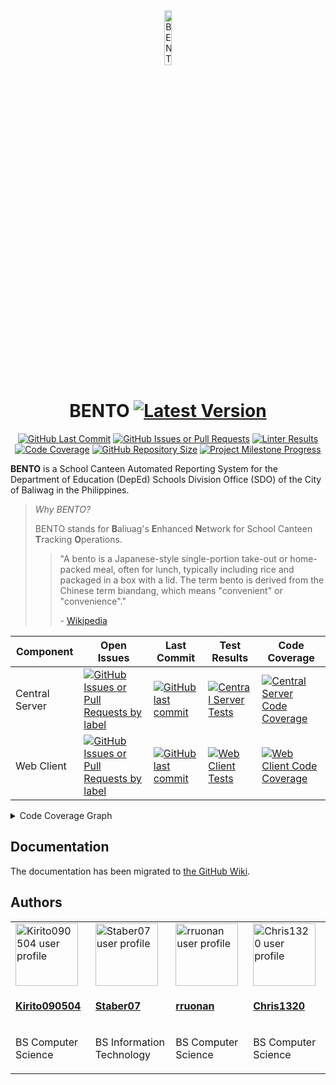 <!-- markdownlint-disable MD033 MD041 -->

<div align="center">
    <a href="https://github.com/BENTO-Project-SCARS/BENTO">
        <img src="https://raw.githubusercontent.com/BENTO-Project-SCARS/BENTO/3686d8959946b31114ca8e45afde372896ad672f/WebClient/public/assets/logos/BENTO.svg" alt="BENTO Logo" width="15%" height="auto" />
    </a>
    <h1>
        BENTO
        <a href="https://github.com/BENTO-Project-SCARS/BENTO/tags">
            <img src="https://img.shields.io/github/v/tag/BENTO-Project-SCARS/BENTO?sort=semver&filter=v*&style=flat&label=&color=0a0a0a" alt="Latest Version" />
        </a>
    </h1>
    <a href="https://github.com/BENTO-Project-SCARS/BENTO/commits"><img src="https://img.shields.io/github/last-commit/BENTO-Project-SCARS/BENTO?label=Last%20Commit&style=flat" alt="GitHub Last Commit" /></a>
    <a href="https://github.com/BENTO-Project-SCARS/BENTO/issues"><img src="https://img.shields.io/github/issues/BENTO-Project-SCARS/BENTO?label=Issues&style=flat" alt="GitHub Issues or Pull Requests" /></a>
    <a href="https://github.com/BENTO-Project-SCARS/BENTO/actions/workflows/lint.yml"><img src="https://img.shields.io/github/actions/workflow/status/BENTO-Project-SCARS/BENTO/lint.yml?flat&label=Codebase%20Style" alt="Linter Results" /></a>
    <a href="https://codecov.io/gh/BENTO-Project-SCARS/BENTO"><img src="https://img.shields.io/codecov/c/github/BENTO-Project-SCARS/BENTO?token=BJWS49M1DI&style=flat&label=Code%20Coverage" alt="Code Coverage" /></a>
    <a href="https://github.com/BENTO-Project-SCARS/BENTO"><img src="https://img.shields.io/github/languages/code-size/BENTO-Project-SCARS/BENTO?label=Repo%20Size&style=flat" alt="GitHub Repository Size" /></a>
    <a href="https://github.com/BENTO-Project-SCARS/BENTO/milestone/2"><img src="https://img.shields.io/github/milestones/progress-percent/BENTO-Project-SCARS/BENTO/2?style=flat&label=Completed&color=orange" alt="Project Milestone Progress" /></a>
</div>

**BENTO** is a School Canteen Automated Reporting System for the Department
of Education (DepEd) Schools Division Office (SDO) of the City of Baliwag in
the Philippines.

> _Why BENTO?_
>
> BENTO stands for **B**aliuag's **E**nhanced **N**etwork for School Canteen **T**racking **O**perations.
>
> > "A bento is a Japanese-style single-portion take-out or home-packed meal,
> > often for lunch, typically including rice and packaged in a box with a lid.
> > The term bento is derived from the Chinese term biandang, which means
> > "convenient" or "convenience"."
> >
> > \- [Wikipedia](https://en.wikipedia.org/wiki/BENTO)

| Component      | Open Issues                                                                                                                                                                                                                                                                                                                  | Last Commit                                                                                                                                                                                                                        | Test Results                                                                                                                                                                                                                                   | Code Coverage                                                                                                                                                                                                          |
| -------------- | ---------------------------------------------------------------------------------------------------------------------------------------------------------------------------------------------------------------------------------------------------------------------------------------------------------------------------- | ---------------------------------------------------------------------------------------------------------------------------------------------------------------------------------------------------------------------------------- | ---------------------------------------------------------------------------------------------------------------------------------------------------------------------------------------------------------------------------------------------- | ---------------------------------------------------------------------------------------------------------------------------------------------------------------------------------------------------------------------- |
| Central Server | [![GitHub Issues or Pull Requests by label](https://img.shields.io/github/issues-raw/BENTO-Project-SCARS/BENTO/scope%20%3E%20central%20server?style=for-the-badge&label=&color=%2300000000)](https://github.com/BENTO-Project-SCARS/BENTO/issues?q=is%3Aissue%20state%3Aopen%20label%3A%22scope%20%3E%20central%20server%22) | [![GitHub last commit](https://img.shields.io/github/last-commit/BENTO-Project-SCARS/BENTO?path=CentralServer&style=for-the-badge&label=&color=%2300000000)](https://github.com/BENTO-Project-SCARS/BENTO/tree/main/CentralServer) | [![Central Server Tests](https://img.shields.io/github/actions/workflow/status/BENTO-Project-SCARS/BENTO/central-server-tests.yml?style=flat&label=)](https://github.com/BENTO-Project-SCARS/BENTO/actions/workflows/central-server-tests.yml) | [![Central Server Code Coverage](https://img.shields.io/codecov/c/github/BENTO-Project-SCARS/BENTO?token=BJWS49M1DI&flag=central-server&label=&style=flat)](https://app.codecov.io/gh/BENTO-Project-SCARS/BENTO/flags) |
| Web Client     | [![GitHub Issues or Pull Requests by label](https://img.shields.io/github/issues-raw/BENTO-Project-SCARS/BENTO/scope%20%3E%20web%20client?style=for-the-badge&label=&color=%2300000000)](https://github.com/BENTO-Project-SCARS/BENTO/issues?q=is%3Aissue%20state%3Aopen%20label%3A%22scope%20%3E%20web%20client%22)         | [![GitHub last commit](https://img.shields.io/github/last-commit/BENTO-Project-SCARS/BENTO?path=WebClient&style=for-the-badge&label=&color=%2300000000)](https://github.com/BENTO-Project-SCARS/BENTO/tree/main/WebClient)         | [![Web Client Tests](https://img.shields.io/github/actions/workflow/status/BENTO-Project-SCARS/BENTO/web-client-tests.yml?style=flat&label=)](https://github.com/BENTO-Project-SCARS/BENTO/actions/workflows/web-client-tests.yml)             | [![Web Client Code Coverage](https://img.shields.io/codecov/c/github/BENTO-Project-SCARS/BENTO?token=BJWS49M1DI&flag=web-client&label=&style=flat)](https://app.codecov.io/gh/BENTO-Project-SCARS/BENTO/flags)         |

<details>
    <summary>Code Coverage Graph</summary>
    <a href="https://codecov.io/gh/BENTO-Project-SCARS/BENTO">
        <img src="https://codecov.io/gh/BENTO-Project-SCARS/BENTO/graphs/sunburst.svg?token=BJWS49M1DI" alt="Code Coverage Graph" />
    </a>
    <p>
        The inner-most circle is the entire project, moving away from the center
        are folders then, finally, a single file. The size and color of each
        slice is representing the number of statements and the coverage,
        respectively.
    </p>
</details>

## Documentation

The documentation has been migrated to [the GitHub Wiki](https://github.com/BENTO-Project-SCARS/BENTO/wiki).

## Authors

<div align="center">
    <table>
        <tbody>
            <tr>
                <td><a href="https://github.com/Kirito090504"><img src="https://github.com/Kirito090504.png" alt="Kirito090504 user profile" width="100px" height="auto" /></a></td>
                <td><a href="https://github.com/Staber07"><img src="https://github.com/Staber07.png" alt="Staber07 user profile" width="100px" height="auto" /></a></td>
                <td><a href="https://github.com/rruonan"><img src="https://github.com/rruonan.png" alt="rruonan user profile" width="100px" height="auto" /></a></td>
                <td><a href="https://github.com/Chris1320"><img src="https://github.com/Chris1320.png" alt="Chris1320 user profile" width="100px" height="auto" /></a></td>
            </tr>
            <tr>
                <td><p><b><a href="https://github.com/Kirito090504">Kirito090504</a></b></p></td>
                <td><p><b><a href="https://github.com/Staber07">Staber07</a></b></p></td>
                <td><p><b><a href="https://github.com/rruonan">rruonan</a></b></p></td>
                <td><p><b><a href="https://github.com/Chris1320">Chris1320</a></b></p></td>
            </tr>
            <tr>
                <td><p>BS Computer Science</p></td>
                <td><p>BS Information Technology</p></td>
                <td><p>BS Computer Science</p></td>
                <td><p>BS Computer Science</p></td>
            </tr>
        </tbody>
    </table>
</div>
